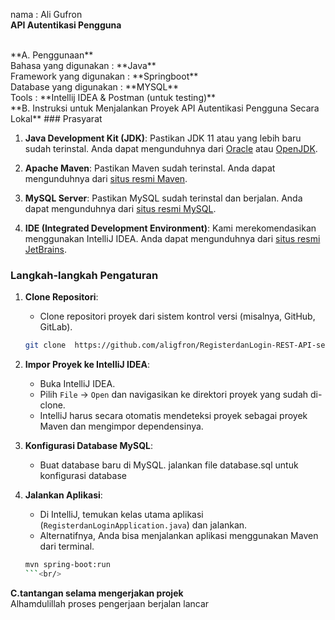 nama : Ali Gufron
<br/>
**API Autentikasi Pengguna**

<br/> 
**A. Penggunaan**
<br/>
   Bahasa yang digunakan : **Java**
   <br/>
   Framework yang digunakan : **Springboot**
   <br/>
   Database yang digunakan : **MYSQL**<br/>
   Tools : **Intellij IDEA & Postman (untuk testing)**
   
<br/>
**B. Instruksi untuk Menjalankan Proyek API Autentikasi Pengguna Secara Lokal**
### Prasyarat

1. **Java Development Kit (JDK)**: Pastikan JDK 11 atau yang lebih baru sudah terinstal. Anda dapat mengunduhnya dari [Oracle](https://www.oracle.com/java/technologies/javase-downloads.html) atau [OpenJDK](https://openjdk.java.net/install/).

2. **Apache Maven**: Pastikan Maven sudah terinstal. Anda dapat mengunduhnya dari [situs resmi Maven](https://maven.apache.org/download.cgi).

3. **MySQL Server**: Pastikan MySQL sudah terinstal dan berjalan. Anda dapat mengunduhnya dari [situs resmi MySQL](https://dev.mysql.com/downloads/mysql/).

4. **IDE (Integrated Development Environment)**: Kami merekomendasikan menggunakan IntelliJ IDEA. Anda dapat mengunduhnya dari [situs resmi JetBrains](https://www.jetbrains.com/idea/download/).

### Langkah-langkah Pengaturan

1. **Clone Repositori**:
   - Clone repositori proyek dari sistem kontrol versi (misalnya, GitHub, GitLab).
   ```bash
   git clone  https://github.com/aligfron/RegisterdanLogin-REST-API-sederhana-.git
   ```

2. **Impor Proyek ke IntelliJ IDEA**:
   - Buka IntelliJ IDEA.
   - Pilih `File` -> `Open` dan navigasikan ke direktori proyek yang sudah di-clone.
   - IntelliJ harus secara otomatis mendeteksi proyek sebagai proyek Maven dan mengimpor dependensinya.

3. **Konfigurasi Database MySQL**:
   - Buat database baru di MySQL.
jalankan file database.sql untuk konfigurasi database


4. **Jalankan Aplikasi**:
   - Di IntelliJ, temukan kelas utama aplikasi (`RegisterdanLoginApplication.java`) dan jalankan.
   - Alternatifnya, Anda bisa menjalankan aplikasi menggunakan Maven dari terminal.
   ```bash
   mvn spring-boot:run
   ```<br/>
**C.tantangan selama mengerjakan projek**<br/>
Alhamdulillah proses pengerjaan berjalan lancar
